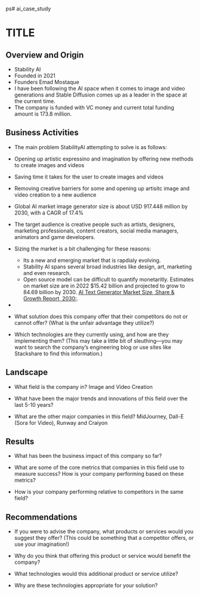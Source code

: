 ps# ai_case_study
# TITLE

## Overview and Origin

* Stability AI
* Founded in 2021
* Founders
Emad Mostaque
* I have been following the AI space when it comes to image and video generations and Stable Diffusion comes up as a leader in the space at the current time. 
* The company is funded with VC money and current total funding amount is 173.8 million. 

## Business Activities

* The main problem StabilityAI attempting to solve is as follows:
- Opening up artistic expressino and imagination by offering new methods to create images and videos
- Saving time it takes for the user to create images and videos
- Removing creative barriers for some and opening up artisitc image and video creation to a new audience
- Global AI market image generator size is about USD 917.448 million by 2030, with a CAGR of 17.4% 

- The target audience is creative people such as artists, designers, marketing professionals, content creators, social media managers, animators and game developers. 
- Sizing the market is a bit challenging for these reasons:
    - Its a new and emerging market that is rapdialy evolving. 
    - Stability AI spans several broad industries like design, art, marketing and even research. 
    - Open source model can be difficult to quantify monetaritly. 
Estimates on market size are in 2022 $15.42 billion and projected to grow to 84.69 billion by 2030.
 [AI Text Generator Market Size, Share & Growth Report, 2030:](https://www.grandviewresearch.com/industry-analysis/ai-text-generator-market-report).
- 
* What solution does this company offer that their competitors do not or cannot offer? (What is the unfair advantage they utilize?)

* Which technologies are they currently using, and how are they implementing them? (This may take a little bit of sleuthing&mdash;you may want to search the company’s engineering blog or use sites like Stackshare to find this information.)

## Landscape

* What field is the company in? Image and Video Creation

* What have been the major trends and innovations of this field over the last 5-10 years?

* What are the other major companies in this field?
MidJourney, Dall-E (Sora for Video), Runway and Craiyon

## Results

* What has been the business impact of this company so far?

* What are some of the core metrics that companies in this field use to measure success? How is your company performing based on these metrics?

* How is your company performing relative to competitors in the same field?

## Recommendations

* If you were to advise the company, what products or services would you suggest they offer? (This could be something that a competitor offers, or use your imagination!)

* Why do you think that offering this product or service would benefit the company?

* What technologies would this additional product or service utilize?

* Why are these technologies appropriate for your solution?